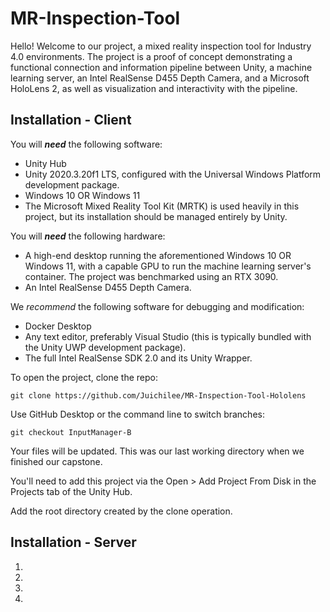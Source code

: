 # MR-Inspection-Tool

Hello! Welcome to our project, a mixed reality inspection tool for Industry 4.0 environments.
The project is a proof of concept demonstrating a functional connection and information pipeline between Unity, a machine learning server,
an Intel RealSense D455 Depth Camera, and a Microsoft HoloLens 2, as well as visualization and interactivity with the pipeline.

## Installation - Client

You will ***need*** the following software:

- Unity Hub
- Unity 2020.3.20f1 LTS, configured with the Universal Windows Platform development package.
- Windows 10 OR Windows 11
- The Microsoft Mixed Reality Tool Kit (MRTK) is used heavily in this project, but its installation should be managed entirely by Unity.


You will ***need*** the following hardware:

- A high-end desktop running the aforementioned Windows 10 OR Windows 11, with a capable GPU to run the machine learning server's container.
The project was benchmarked using an RTX 3090.
- An Intel RealSense D455 Depth Camera.


We *recommend* the following software for debugging and modification:

- Docker Desktop
- Any text editor, preferably Visual Studio (this is typically bundled with the Unity UWP development package).
- The full Intel RealSense SDK 2.0 and its Unity Wrapper.


To open the project, clone the repo:

```git clone https://github.com/Juichilee/MR-Inspection-Tool-Hololens```

Use GitHub Desktop or the command line to switch branches:

```git checkout InputManager-B```

Your files will be updated. This was our last working directory when we finished our capstone.

You'll need to add this project via the Open > Add Project From Disk in the Projects tab of the Unity Hub.

Add the root directory created by the clone operation.

## Installation - Server

1. 
2. 
3.
4. 
